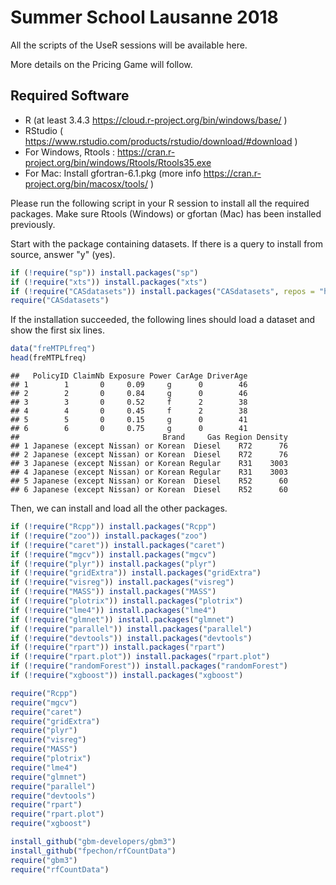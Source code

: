 Summer School Lausanne 2018
================

All the scripts of the UseR sessions will be available here.

More details on the Pricing Game will follow.

Required Software
-----------------

-   R (at least 3.4.3 <https://cloud.r-project.org/bin/windows/base/> )
-   RStudio ( <https://www.rstudio.com/products/rstudio/download/#download> )
-   For Windows, Rtools : <https://cran.r-project.org/bin/windows/Rtools/Rtools35.exe>
-   For Mac: Install gfortran-6.1.pkg (more info <https://cran.r-project.org/bin/macosx/tools/> )

Please run the following script in your R session to install all the required packages. Make sure Rtools (Windows) or gfortan (Mac) has been installed previously.

Start with the package containing datasets. If there is a query to install from source, answer "y" (yes).

``` r
if (!require("sp")) install.packages("sp")
if (!require("xts")) install.packages("xts")
if (!require("CASdatasets")) install.packages("CASdatasets", repos = "http://cas.uqam.ca/pub/R/", type="source")
require("CASdatasets")
```

If the installation succeeded, the following lines should load a dataset and show the first six lines.

``` r
data("freMTPLfreq")
head(freMTPLfreq)
```

    ##   PolicyID ClaimNb Exposure Power CarAge DriverAge
    ## 1        1       0     0.09     g      0        46
    ## 2        2       0     0.84     g      0        46
    ## 3        3       0     0.52     f      2        38
    ## 4        4       0     0.45     f      2        38
    ## 5        5       0     0.15     g      0        41
    ## 6        6       0     0.75     g      0        41
    ##                                Brand     Gas Region Density
    ## 1 Japanese (except Nissan) or Korean  Diesel    R72      76
    ## 2 Japanese (except Nissan) or Korean  Diesel    R72      76
    ## 3 Japanese (except Nissan) or Korean Regular    R31    3003
    ## 4 Japanese (except Nissan) or Korean Regular    R31    3003
    ## 5 Japanese (except Nissan) or Korean  Diesel    R52      60
    ## 6 Japanese (except Nissan) or Korean  Diesel    R52      60

Then, we can install and load all the other packages.

``` r
if (!require("Rcpp")) install.packages("Rcpp")
if (!require("zoo")) install.packages("zoo")
if (!require("caret")) install.packages("caret")
if (!require("mgcv")) install.packages("mgcv")
if (!require("plyr")) install.packages("plyr")
if (!require("gridExtra")) install.packages("gridExtra")
if (!require("visreg")) install.packages("visreg")
if (!require("MASS")) install.packages("MASS")
if (!require("plotrix")) install.packages("plotrix")
if (!require("lme4")) install.packages("lme4")
if (!require("glmnet")) install.packages("glmnet")
if (!require("parallel")) install.packages("parallel")
if (!require("devtools")) install.packages("devtools")
if (!require("rpart")) install.packages("rpart")
if (!require("rpart.plot")) install.packages("rpart.plot")
if (!require("randomForest")) install.packages("randomForest")
if (!require("xgboost")) install.packages("xgboost")

require("Rcpp")
require("mgcv")
require("caret")
require("gridExtra")
require("plyr")
require("visreg")
require("MASS")
require("plotrix")
require("lme4")
require("glmnet")
require("parallel")
require("devtools")
require("rpart")
require("rpart.plot")
require("xgboost")

install_github("gbm-developers/gbm3")
install_github("fpechon/rfCountData")
require("gbm3")
require("rfCountData")
```
